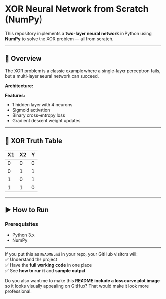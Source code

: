 # XOR Neural Network from Scratch (NumPy)

This repository implements a **two-layer neural network** in Python using **NumPy** to solve the XOR problem — all from scratch.

---

## 📜 Overview
The XOR problem is a classic example where a single-layer perceptron fails, but a multi-layer neural network can succeed.

**Architecture:**


**Features:**
- 1 hidden layer with 4 neurons
- Sigmoid activation
- Binary cross-entropy loss
- Gradient descent weight updates

---

## 🧠 XOR Truth Table
| X1 | X2 | Y |
|----|----|---|
| 0  | 0  | 0 |
| 0  | 1  | 1 |
| 1  | 0  | 1 |
| 1  | 1  | 0 |

---

## ▶️ How to Run
### Prerequisites
- Python 3.x
- NumPy


---

If you put this as `README.md` in your repo, your GitHub visitors will:  
✅ Understand the project  
✅ Have the **full working code** in one place  
✅ See **how to run it** and **sample output**  

Do you also want me to make this **README include a loss curve plot image** so it looks visually appealing on GitHub? That would make it look more professional.

